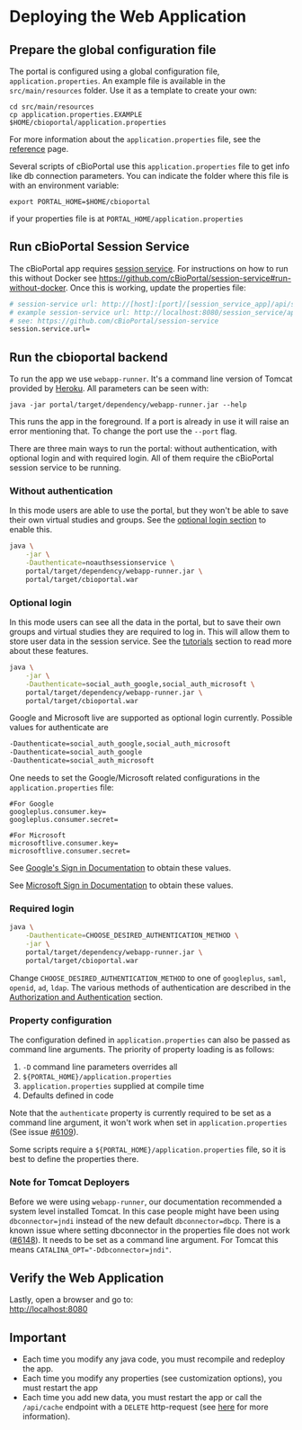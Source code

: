 # Deploying the Web Application

## Prepare the global configuration file

The portal is configured using a global configuration file, `application.properties`. An example file is available in the `src/main/resources` folder. Use it as a template to create your own:

```
cd src/main/resources
cp application.properties.EXAMPLE $HOME/cbioportal/application.properties
```

For more information about the `application.properties` file, see the [reference](/deployment/customization/Customizing-your-instance-of-cBioPortal.md) page.

Several scripts of cBioPortal use this `application.properties` file to get info like db connection parameters. You can indicate the folder where this file is with an environment variable:

```
export PORTAL_HOME=$HOME/cbioportal
```

if your properties file is at `PORTAL_HOME/application.properties`

## Run cBioPortal Session Service

The cBioPortal app requires [session service](/Architecture-Overview.md#session-service). For instructions on how to run this without Docker see https://github.com/cBioPortal/session-service#run-without-docker. Once this is working, update the properties file:

```bash
# session-service url: http://[host]:[port]/[session_service_app]/api/sessions/[portal_instance]/
# example session-service url: http://localhost:8080/session_service/api/sessions/public_portal/
# see: https://github.com/cBioPortal/session-service
session.service.url=
```

## Run the cbioportal backend

To run the app we use `webapp-runner`. It's a command line version of Tomcat provided by [Heroku](https://github.com/jsimone/webapp-runner). All parameters can be seen with:

```
java -jar portal/target/dependency/webapp-runner.jar --help
```

This runs the app in the foreground. If a port is already in use it will raise an error mentioning that. To change the port use the `--port` flag.

There are three main ways to run the portal: without authentication, with optional login and with required login. All of them require the cBioPortal session service to be running.

### Without authentication

In this mode users are able to use the portal, but they won't be able to save their own virtual studies and groups. See the [optional login section](#optional-login) to enable this.

```bash
java \
    -jar \
    -Dauthenticate=noauthsessionservice \
    portal/target/dependency/webapp-runner.jar \
    portal/target/cbioportal.war
```

### Optional login

In this mode users can see all the data in the portal, but to save their own groups and virtual studies they are required to log in. This will allow them to store user data in the session service. See the [tutorials](https://www.cbioportal.org/tutorials) section to read more about these features.

```bash
java \
    -jar \
    -Dauthenticate=social_auth_google,social_auth_microsoft \
    portal/target/dependency/webapp-runner.jar \
    portal/target/cbioportal.war
```

Google and Microsoft live are supported as optional login currently. Possible values for authenticate are

```bash
-Dauthenticate=social_auth_google,social_auth_microsoft
-Dauthenticate=social_auth_google
-Dauthenticate=social_auth_microsoft
```

One needs to set the Google/Microsoft related configurations in the `application.properties` file:

```
#For Google
googleplus.consumer.key=
googleplus.consumer.secret=

#For Microsoft
microsoftlive.consumer.key=
microsoftlive.consumer.secret=
```

See [Google's Sign in Documentation](https://developers.google.com/identity/sign-in/web/sign-in#before\_you\_begin) to obtain these values.

See [Microsoft Sign in Documentation](https://docs.microsoft.com/en-us/azure/active-directory/develop/scenario-web-app-sign-user-app-registration) to obtain these values.

### Required login

```bash
java \
    -Dauthenticate=CHOOSE_DESIRED_AUTHENTICATION_METHOD \
    -jar \
    portal/target/dependency/webapp-runner.jar \
    portal/target/cbioportal.war
```

Change `CHOOSE_DESIRED_AUTHENTICATION_METHOD` to one of `googleplus`, `saml`, `openid`, `ad`, `ldap`. The various methods of authentication are described in the [Authorization and Authentication](/deployment/authorization-and-authentication) section.

### Property configuration

The configuration defined in `application.properties` can also be passed as command line arguments. The priority of property loading is as follows:

1. `-D` command line parameters overrides all
2. `${PORTAL_HOME}/application.properties`
3. `application.properties` supplied at compile time
4. Defaults defined in code

Note that the `authenticate` property is currently required to be set as a command line argument, it won't work when set in `application.properties` (See issue [#6109](https://github.com/cBioPortal/cbioportal/issues/6109)).

Some scripts require a `${PORTAL_HOME}/application.properties` file, so it is best to define the properties there.

### Note for Tomcat Deployers

Before we were using `webapp-runner`, our documentation recommended a system level installed Tomcat. In this case people might have been using `dbconnector=jndi` instead of the new default `dbconnector=dbcp`. There is a known issue where setting dbconnector in the properties file does not work ([#6148](https://github.com/cBioPortal/cbioportal/issues/6148)). It needs to be set as a command line argument. For Tomcat this means `CATALINA_OPT="-Ddbconnector=jndi"`.

## Verify the Web Application

Lastly, open a browser and go to:\
[http://localhost:8080](http://localhost:8080)

## Important

* Each time you modify any java code, you must recompile and redeploy the app.
* Each time you modify any properties (see customization options), you must restart the app
* Each time you add new data, you must restart the app or call the `/api/cache` endpoint with a `DELETE` http-request (see [here](/deployment/customization/application.properties-Reference.md#evict-caches-with-the-apicache-endpoint) for more information).

